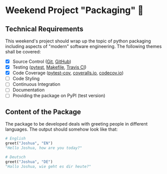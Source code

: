 # Weekend Project "Packaging" :gift:

## Technical Requirements
This weekend's project should wrap up the topic of python packaging including 
aspects of "modern" software engineering. The following themes shall be covered:

- [X] Source Control ([Git](https://git-scm.com), [GitHub](https://github.com))
- [X] Testing ([pytest](https://docs.pytest.org/en/latest/), [Makefile](https://www.gnu.org/software/make/manual/make.html), [Travis CI](https://travis-ci.org))
- [X] Code Coverage ([pytest-cov](https://pypi.python.org/pypi/pytest-cov), [coveralls.io](https://coveralls.io/
), [codecov.io](https://codecov.io))
- [ ] Code Styling
- [ ] Continuous Integration
- [ ] Documentation
- [ ] Providing the package on PyPI (test version)

## Content of the Package
The package to be developed deals with greeting people in different languages. The output should somehow look like that:
```python
# English
greet("Joshua", "EN")
"Hello Joshua, how are you today?"

# Deutsch
greet("Joshua", "DE")
"Hallo Joshua, wie geht es dir heute?"
```

